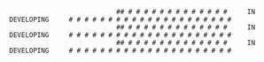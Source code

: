                            
                           
                           
                               ## # # # # # # # # # # # # #     IN DEVELOPING     # # # # # # # # # # # # # # # # # # # # # 
                               ## # # # # # # # # # # # # #     IN DEVELOPING     # # # # # # # # # # # # # # # # # # # # # 
                               ## # # # # # # # # # # # # #     IN DEVELOPING     # # # # # # # # # # # # # # # # # # # # # 
